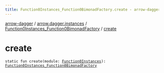 ```yaml
---
title: Function0Instances_Function0BimonadFactory.create - arrow-dagger
---
```


[arrow-dagger](../../index.html) / [arrow.dagger.instances](../index.html) / [Function0Instances_Function0BimonadFactory](index.html) / [create](./create.html)

# create

`static fun create(module: `[`Function0Instances`](../-function0-instances/index.html)`): `[`Function0Instances_Function0BimonadFactory`](index.html)